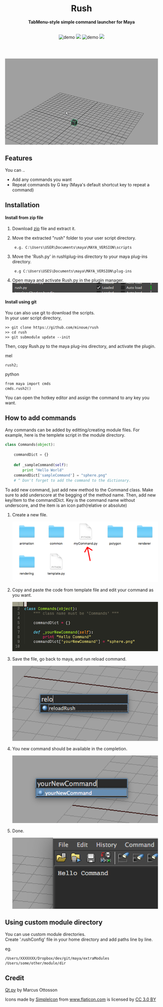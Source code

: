 <h1 align="center">Rush</h1>

<div align="center">
<strong>TabMenu-style simple command launcher for Maya</strong>
</div>

<br>

<p align="center">
  <img src="https://img.shields.io/badge/maya-2015+-red.svg" alt="demo"/>
  <img src="https://img.shields.io/github/license/minoue/rush.svg"/>
  <img src="https://img.shields.io/github/release/minoue/rush.svg" alt="demo"/>
  <img src="https://api.codacy.com/project/badge/Grade/03596fa2dec14561a216281ab7dab6c3"/>

</p>

<br>
<br>

<p align="center">
  <img src="docs/media/demo.gif" alt="demo"/>
</p>

## Features

You can ..

* Add any commands you want
* Repeat commands by G key (Maya's default shortcut key to repeat a command)

## Installation

#### Install from zip file

1. Download [zip](https://github.com/minoue/rush/releases/download/2.2.7/rush.zip) file and extract it.
2. Move the extracted "rush" folder to your user script directory. 

   ```
    e.g. C:\Users\USER\Documents\maya\MAYA_VERSION\scripts
   ```
3. Move the 'Rush.py' in rush\plug-ins directory to your maya plug-ins directory.

   ```
    e.g C:\Users\USES\Documents\maya\MAYA_VERSION\plug-ins
   ```
4. Open maya and activate Rush.py in the plugin manager.   
    ![](docs/images/plugin.png)

#### Install using git

You can also use git to download the scripts.  
In your user script directory,

```
>> git clone https://github.com/minoue/rush
>> cd rush
>> git submodule update --init
```

Then, copy Rush.py to the maya plug-ins directory, and activate the plugin.

mel  

```
rush2;
```

python

```
from maya import cmds
cmds.rush2()
```

You can open the hotkey editor and assign the command to any key you want.

## How to add commands

Any commands can be added by editting/creating module files.
For example, here is the templete script in the module directory.

```python
class Commands(object):

    commandDict = {}

    def _sampleCommand(self):
        print "Hello World"
    commandDict['sampleCommand'] = "sphere.png"
    # ^ Don't forget to add the command to the dictionary.
```

To add new command, just add new method to the Command class.
Make sure to add underscore at the begging of the method name. Then, add new key/item to the commandDict. Key is the command name without underscore, and the item is an icon path(relative or absolute)

1. Create a new file.

    ![](docs/images/createFile.png)

2. Copy and paste the code from template file and edit your command as you want.

    ![](docs/images/editFile.png)

3. Save the file, go back to maya, and run reload command.

    ![](docs/images/reload.png)

4. You new command should be available in the completion.

    ![](docs/images/runNewCommand.png)

5. Done.

    ![](docs/images/done.png)

## Using custom module directory

You can use custom module directories.  
Create '.rushConfig' file in your home directory and add paths line by line.

eg.

```
/Users/XXXXXXX/Dropbox/dev/git/maya/extraModules
/Users/some/other/module/dir
```

## Credit

[Qt.py](https://github.com/mottosso/Qt.py) by Marcus Ottosson

<div>Icons made by <a href="http://www.flaticon.com/authors/simpleicon" title="SimpleIcon">SimpleIcon</a> from <a href="http://www.flaticon.com" title="Flaticon">www.flaticon.com</a> is licensed by <a href="http://creativecommons.org/licenses/by/3.0/" title="Creative Commons BY 3.0" target="_blank">CC 3.0 BY</a></div>
